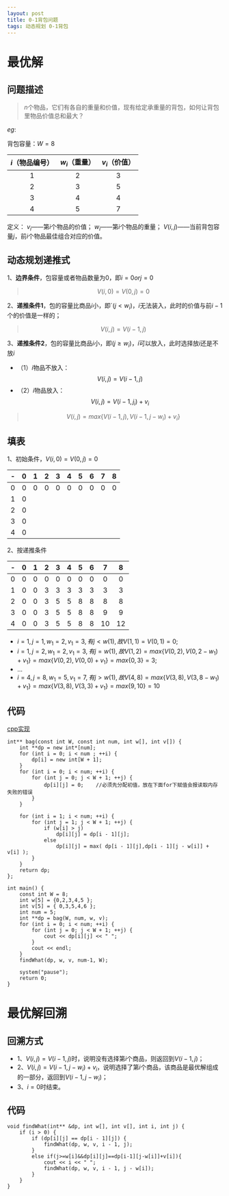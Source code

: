 ```yaml
---
layout: post
title: 0-1背包问题
tags: 动态规划 0-1背包
---
```


# 最优解
## 问题描述
> $n$个物品，它们有各自的重量和价值，现有给定承重量的背包，如何让背包里物品价值总和最大？

$eg:$

背包容量：$W=8$

|$i$（物品编号）|$w_{i}$（重量）|$v_{i}$（价值）|
|:---:|:---:|:---:|
|1|2|3|
|2|3|5|
|3|4|4|
|4|5|7|

定义：
$v_{i}$——第$i$个物品的价值；
$w_{i}$——第$i$个物品的重量；
$V(i,j)$——当前背包容量$j$，前$i$个物品最佳组合对应的价值。
## 动态规划递推式
1、**边界条件**，包容量或者物品数量为0，即$i=0orj=0$
> $$V(i,0)=V(0,j)=0$$

2、**递推条件1**，包的容量比商品$i$小，即`$(j<w_i)$，$i$无法装入，此时的价值与前$i-1$个的价值是一样的；
> $$V(i,j)=V(i-1,j)$$

3、**递推条件2**，包的容量比商品$i$小，即$(j{\ge}w_i)$，$i$可以放入，此时选择放$i$还是不放$i$
- （1）$i$物品不放入：
$$V(i,j)=V(i-1,j)$$
- （2）$i$物品放入：
$$V(i,j)=V(i-1,j_i)+v_i$$
> $$V(i,j)=max\{V(i-1,j),V(i-1,j-w_i)+v_i\}$$

## 填表

1、初始条件，$V(i,0)=V(0,j)=0$

|-|0|1|2|3|4|5|6|7|8|
|:---:|:---:|:---:|:---:|:---:|:---:|:---:|:---:|:---:|:---:|
|0|0|0|0|0|0|0|0|0|0
|1|0|
|2|0|
|3|0|
|4|0|

2、按递推条件

|-|0|1|2|3|4|5|6|7|8|
|:---:|:---:|:---:|:---:|:---:|:---:|:---:|:---:|:---:|:---:|
|0|0|0|0|0|0|0|0|0|0
|1|0|0|3|3|3|3|3|3|3|
|2|0|0|3|5|5|8|8|8|8|
|3|0|0|3|5|5|8|8|9|9|
|4|0|0|3|5|5|8|8|10|12|

-  $i=1,j=1,w_1=2,v_1=3,有j<w(1),故V(1,1)=V(0,1)=0;$
-  $i=1,j=2,w_1=2,v_1=3,有j=w(1),故V(1,2)=max\{V(0,2),V(0,2-w_1)+v_1\}=max\{V(0,2),V(0,0)+v_1\}=max\{0,3\}=3;$
-  $...$
-  $i=4,j=8,w_1=5,v_1=7,有j>w(1),故V(4,8)=max\{V(3,8),V(3,8-w_1)+v_1\}=max\{V(3,8),V(3,3)+v_1\}=max\{9,10\}=10$

## 代码
[cpp实现](https://github.com/hucaihui/hucaihui.github.io/tree/master/src/cpp/0-1bag.cpp)

```
int** bag(const int W, const int num, int w[], int v[]) {
    int **dp = new int*[num];   
    for (int i = 0; i < num ; ++i) {
        dp[i] = new int[W + 1];
    }
    for (int i = 0; i < num; ++i) {
        for (int j = 0; j < W + 1; ++j) {
            dp[i][j] = 0;    //必须先分配初值，放在下面for下赋值会报读取内存失败的错误
        }
    }
	
    for (int i = 1; i < num; ++i) {
        for (int j = 1; j < W + 1; ++j) {
            if (w[i] > j)
                dp[i][j] = dp[i - 1][j];
            else
                dp[i][j] = max( dp[i - 1][j],dp[i - 1][j - w[i]] + v[i] );			
        }
    }
    return dp;
};

int main() {
    const int W = 8;
    int w[5] = {0,2,3,4,5 };
    int v[5] = { 0,3,5,4,6 };
    int num = 5;
    int **dp = bag(W, num, w, v);
    for (int i = 0; i < num; ++i) {
        for (int j = 0; j < W + 1; ++j) {
            cout << dp[i][j] << " ";
        }
        cout << endl;
    }
    findWhat(dp, w, v, num-1, W);

    system("pause");
    return 0;
}
```
# 最优解回溯
## 回溯方式
- 1、$V(i,j)=V(i-1,j)$时，说明没有选择第$i$个商品，则返回到$V(i-1,j)$；
- 2、$V(i,j)=V(i-1,j-w_i)+v_i$，说明选择了第$i$个商品，该商品是最优解组成的一部分，返回到$V(i-1,j-w_i)$；
- 3、$i=0$时结束。
## 代码

```
void findWhat(int** &dp, int w[], int v[], int i, int j) {
    if (i > 0) {
        if (dp[i][j] == dp[i - 1][j]) {
            findWhat(dp, w, v, i - 1, j);
        }
        else if(j>=w[i]&&dp[i][j]==dp[i-1][j-w[i]]+v[i]){
            cout << i << " ";
            findWhat(dp, w, v, i - 1, j - w[i]);
        }
    }
}
```


